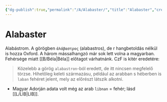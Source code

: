 ```yaml
---
{"dg-publish":true,"permalink":"/A/Alabaster/","title":"Alabaster","created":"2023-10-05T03:49","updated":"2024-10-22T22:02"}
---
```



# Alabaster

Alabástrom. A görögben `ἀλάβαστρος` (alabastros), de r hangbetoldás nélkül is hozza Oxford. A három mássalhangzó már sok lett volna a magyarban. Fehérsége miatt [[B/Béla\|Béla]] előtagot várhatnánk. CzF is kitér eredetére:  
> Közelebb a görög `alabastron`-ból eredett, de itt nincsen megfelelő törzse. Hihetőleg keleti származásu, például az arabban s héberben is `laban` fehéret jelent, mely az előrészt látszik alkotni.  
- Magyar Adorján adata volt még az arab `libnan` = fehér; lásd [[L/LIB\|LIB]].



